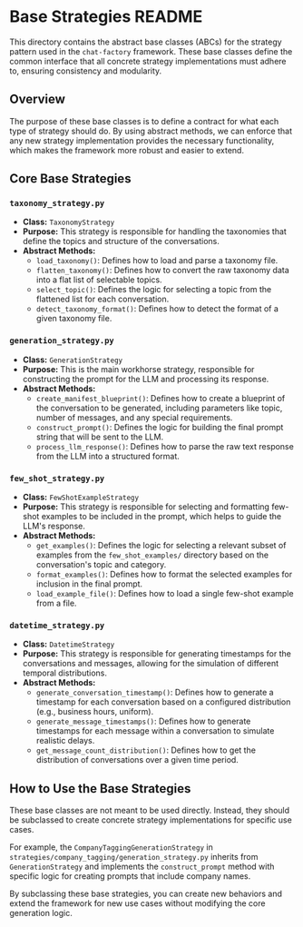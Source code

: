 # Base Strategies README

This directory contains the abstract base classes (ABCs) for the strategy pattern used in the `chat-factory` framework. These base classes define the common interface that all concrete strategy implementations must adhere to, ensuring consistency and modularity.

## Overview

The purpose of these base classes is to define a contract for what each type of strategy should do. By using abstract methods, we can enforce that any new strategy implementation provides the necessary functionality, which makes the framework more robust and easier to extend.

## Core Base Strategies

### `taxonomy_strategy.py`

*   **Class:** `TaxonomyStrategy`
*   **Purpose:** This strategy is responsible for handling the taxonomies that define the topics and structure of the conversations.
*   **Abstract Methods:**
    *   `load_taxonomy()`: Defines how to load and parse a taxonomy file.
    *   `flatten_taxonomy()`: Defines how to convert the raw taxonomy data into a flat list of selectable topics.
    *   `select_topic()`: Defines the logic for selecting a topic from the flattened list for each conversation.
    *   `detect_taxonomy_format()`: Defines how to detect the format of a given taxonomy file.

### `generation_strategy.py`

*   **Class:** `GenerationStrategy`
*   **Purpose:** This is the main workhorse strategy, responsible for constructing the prompt for the LLM and processing its response.
*   **Abstract Methods:**
    *   `create_manifest_blueprint()`: Defines how to create a blueprint of the conversation to be generated, including parameters like topic, number of messages, and any special requirements.
    *   `construct_prompt()`: Defines the logic for building the final prompt string that will be sent to the LLM.
    *   `process_llm_response()`: Defines how to parse the raw text response from the LLM into a structured format.

### `few_shot_strategy.py`

*   **Class:** `FewShotExampleStrategy`
*   **Purpose:** This strategy is responsible for selecting and formatting few-shot examples to be included in the prompt, which helps to guide the LLM's response.
*   **Abstract Methods:**
    *   `get_examples()`: Defines the logic for selecting a relevant subset of examples from the `few_shot_examples/` directory based on the conversation's topic and category.
    *   `format_examples()`: Defines how to format the selected examples for inclusion in the final prompt.
    *   `load_example_file()`: Defines how to load a single few-shot example from a file.

### `datetime_strategy.py`

*   **Class:** `DatetimeStrategy`
*   **Purpose:** This strategy is responsible for generating timestamps for the conversations and messages, allowing for the simulation of different temporal distributions.
*   **Abstract Methods:**
    *   `generate_conversation_timestamp()`: Defines how to generate a timestamp for each conversation based on a configured distribution (e.g., business hours, uniform).
    *   `generate_message_timestamps()`: Defines how to generate timestamps for each message within a conversation to simulate realistic delays.
    *   `get_message_count_distribution()`: Defines how to get the distribution of conversations over a given time period.

## How to Use the Base Strategies

These base classes are not meant to be used directly. Instead, they should be subclassed to create concrete strategy implementations for specific use cases.

For example, the `CompanyTaggingGenerationStrategy` in `strategies/company_tagging/generation_strategy.py` inherits from `GenerationStrategy` and implements the `construct_prompt` method with specific logic for creating prompts that include company names.

By subclassing these base strategies, you can create new behaviors and extend the framework for new use cases without modifying the core generation logic.
